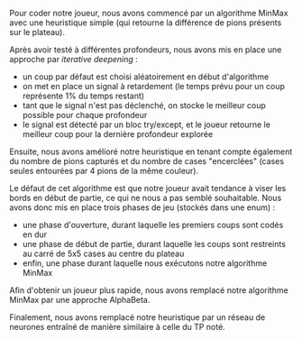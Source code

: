<!--
Ce que doit contenir le README d'après le sujet : une description des points forts de votre joueur (faites court, listez les techniques, décrivez l’heuristique codée, précisez les structures de données, évoquez comment vous avez décidé d’utiliser telle ou telle technique, mettez en avant ce dont vous êtes le plus fier...).
-->

Pour coder notre joueur, nous avons commencé par un algorithme MinMax avec une heuristique simple (qui retourne la différence de pions présents sur le plateau).

Après avoir testé à différentes profondeurs, nous avons mis en place une approche par *iterative deepening* :
- un coup par défaut est choisi aléatoirement en début d'algorithme
- on met en place un signal à retardement (le temps prévu pour un coup représente 1% du temps restant)
- tant que le signal n'est pas déclenché, on stocke le meilleur coup possible pour chaque profondeur
- le signal est détecté par un bloc try/except, et le joueur retourne le meilleur coup pour la dernière profondeur explorée

Ensuite, nous avons amélioré notre heuristique en tenant compte également du nombre de pions capturés et du nombre de cases "encerclées" (cases seules entourées par 4 pions de la même couleur).

Le défaut de cet algorithme est que notre joueur avait tendance à viser les bords en début de partie, ce qui ne nous a pas semblé souhaitable. Nous avons donc mis en place trois phases de jeu (stockés dans une enum) :
- une phase d'ouverture, durant laquelle les premiers coups sont codés en dur
- une phase de début de partie, durant laquelle les coups sont restreints au  carré de 5x5 cases au centre du plateau
- enfin, une phase durant laquelle nous exécutons notre algorithme MinMax

Afin d'obtenir un joueur plus rapide, nous avons remplacé notre algorithme MinMax par une approche AlphaBeta.

Finalement, nous avons remplacé notre heuristique par un réseau de neurones entraîné de manière similaire à celle du TP noté.